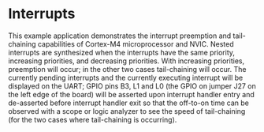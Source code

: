 # Interrupts

This example application demonstrates the interrupt preemption and
tail-chaining capabilities of Cortex-M4 microprocessor and NVIC.  Nested
interrupts are synthesized when the interrupts have the same priority,
increasing priorities, and decreasing priorities.  With increasing
priorities, preemption will occur; in the other two cases tail-chaining
will occur.  The currently pending interrupts and the currently executing
interrupt will be displayed on the UART; GPIO pins B3, L1 and L0 (the
GPIO on jumper J27 on the left edge of the board) will be asserted upon
interrupt handler entry and de-asserted before interrupt handler exit so
that the off-to-on time can be observed with a scope or logic analyzer to
see the speed of tail-chaining (for the two cases where tail-chaining is
occurring).
